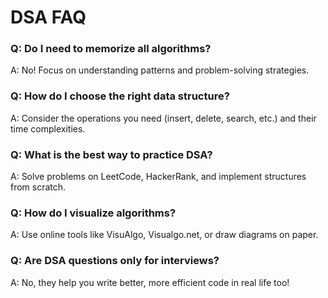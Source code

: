 # DSA FAQ

### Q: Do I need to memorize all algorithms?
A: No! Focus on understanding patterns and problem-solving strategies.

### Q: How do I choose the right data structure?
A: Consider the operations you need (insert, delete, search, etc.) and their time complexities.

### Q: What is the best way to practice DSA?
A: Solve problems on LeetCode, HackerRank, and implement structures from scratch.

### Q: How do I visualize algorithms?
A: Use online tools like VisuAlgo, Visualgo.net, or draw diagrams on paper.

### Q: Are DSA questions only for interviews?
A: No, they help you write better, more efficient code in real life too!
